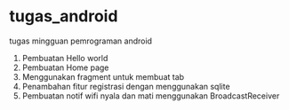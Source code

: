 # tugas_android
tugas mingguan pemrograman android

1. Pembuatan Hello world
2. Pembuatan Home page
3. Menggunakan fragment untuk membuat tab
4. Penambahan fitur registrasi dengan menggunakan sqlite
5. Pembuatan notif wifi nyala dan mati menggunakan BroadcastReceiver
